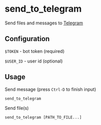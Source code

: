 # send_to_telegram

Send files and messages to [Telegram](https://telegram.org)


## Configuration

`$TOKEN` - bot token (required)

`$USER_ID` - user id (optional)


## Usage

Send message (press `Ctrl-D` to finish input)

`send_to_telegram`

Send file(s)

`send_to_telegram [PATH_TO_FILE...]`
